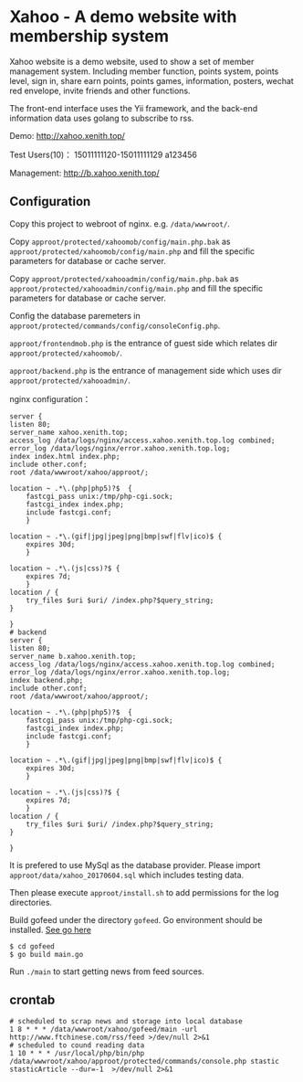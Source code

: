 # Xahoo - A demo website with membership system

Xahoo website is a demo website, used to show a set of member management system. Including member function, points system, points level, sign in, share earn points, points games, information, posters, wechat red envelope, invite friends and other functions.

The front-end interface uses the Yii framework, and the back-end information data uses golang to subscribe to rss.


Demo: http://xahoo.xenith.top/

Test Users(10)： 15011111120-15011111129 a123456

Management: http://b.xahoo.xenith.top/


## Configuration
Copy this project to webroot of nginx. e.g. `/data/wwwroot/`.

Copy `approot/protected/xahoomob/config/main.php.bak` as `approot/protected/xahoomob/config/main.php` and fill the specific parameters for database or cache server.

Copy `approot/protected/xahooadmin/config/main.php.bak` as `approot/protected/xahooadmin/config/main.php` and fill the specific parameters for database or cache server.

Config the database paremeters in `approot/protected/commands/config/consoleConfig.php`.

`approot/frontendmob.php` is the entrance of guest side which relates dir `approot/protected/xahoomob/`.

`approot/backend.php` is the entrance of management side which uses dir `approot/protected/xahooadmin/`.

nginx configuration：
```
server {
listen 80;
server_name xahoo.xenith.top;
access_log /data/logs/nginx/access.xahoo.xenith.top.log combined;
error_log /data/logs/nginx/error.xahoo.xenith.top.log;
index index.html index.php;
include other.conf;
root /data/wwwroot/xahoo/approot/;

location ~ .*\.(php|php5)?$  {
    fastcgi_pass unix:/tmp/php-cgi.sock;
    fastcgi_index index.php;
    include fastcgi.conf;
    }

location ~ .*\.(gif|jpg|jpeg|png|bmp|swf|flv|ico)$ {
    expires 30d;
    }

location ~ .*\.(js|css)?$ {
    expires 7d;
    }
location / {
    try_files $uri $uri/ /index.php?$query_string;
}

}
# backend
server {
listen 80;
server_name b.xahoo.xenith.top;
access_log /data/logs/nginx/access.xahoo.xenith.top.log combined;
error_log /data/logs/nginx/error.xahoo.xenith.top.log;
index backend.php;
include other.conf;
root /data/wwwroot/xahoo/approot/;

location ~ .*\.(php|php5)?$  {
    fastcgi_pass unix:/tmp/php-cgi.sock;
    fastcgi_index index.php;
    include fastcgi.conf;
    }

location ~ .*\.(gif|jpg|jpeg|png|bmp|swf|flv|ico)$ {
    expires 30d;
    }

location ~ .*\.(js|css)?$ {
    expires 7d;
    }
location / {
    try_files $uri $uri/ /index.php?$query_string;
}

}
```
It is prefered to use MySql as the database provider. Please import `approot/data/xahoo_20170604.sql` which includes testing data.

Then please execute `approot/install.sh` to add permissions for the log directories.

Build gofeed under the directory `gofeed`. Go environment should be installed. [See go here](https://studygolang.com/articles/1605)

```
$ cd gofeed
$ go build main.go

```
Run `./main` to start getting news from feed sources.


## crontab 
```
# scheduled to scrap news and storage into local database
1 8 * * * /data/wwwroot/xahoo/gofeed/main -url http://www.ftchinese.com/rss/feed >/dev/null 2>&1
# scheduled to cound reading data
1 10 * * * /usr/local/php/bin/php /data/wwwroot/xahoo/approot/protected/commands/console.php stastic stasticArticle --dur=-1  >/dev/null 2>&1
```

